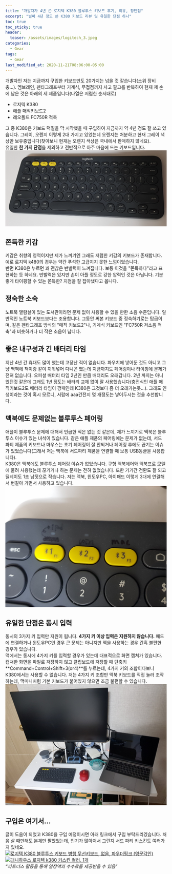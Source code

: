 ```yaml
---
title: "개발자가 4년 쓴 로지텍 K380 블루투스 키보드 후기, 리뷰, 장단점"
excerpt: "벌써 4년 정도 쓴 K380 키보드 리뷰 및 유일한 단점 하나"
toc: true
toc_sticky: true
header:
  teaser: /assets/images/logitech_3.jpeg
categories:
  - Gear 
tags:
  - Gear 
last_modified_at: 2020-11-21T08:06:00-05:00
---
```

<script src="https://ads-partners.coupang.com/g.js"></script>
<script>
    new PartnersCoupang.G({
        id: 1
    });
</script>  

개발자인 저는 지금까지 구입한 키보드만도 20가지는 넘을 것 같습니다(소위 장비충...). 멤브레인, 펜타그래프부터 기계식, 무접점까지 사고 팔고를 반복하여 현재 제 손에 남은 것은 아래의 세 제품입니다(나열은 저렴한 순서대로)   
- 로지텍 K380
- 애플 매직키보드2
- 레오폴드 FC750R 적축  

그 중 K380은 키보드 덕질을 막 시작했을 때 구입하여 지금까지 약 4년 정도 잘 쓰고 있습니다. 그레이, 오렌지 이렇게 2대 가지고 있었는데 오렌지는 처분하고 현재 그레이 색상만 보유중입니다(찾아보니 현재는 오렌지 색상은 국내에서 판매하지 않네요).   
유일한 **한 가지 단점**을 제외하고 전반적으로 아주 마음에 드는 키보드입니다.  
![logitech_3](/assets/images/logitech_3.jpeg)  


## 쫀득한 키감
키감은 취향의 영역이지만 제가 느끼기엔 그래도 저렴한 키감의 키보드가 존재합니다. 예로 로지텍 k480의 경우는 약간 푸석한 고급지지 못한 느낌이었습니다.   
반면 K380은 누르면 꽤 괜찮은 반발력이 느껴집니다. 보통 이것을 "쫀득하다"라고 표현하는 듯 하네요. 반발력은 있지만 손이 아플 정도로 강한 압력인 것은 아닙니다. 기분 좋게 타이핑할 수 있는 쫀득한? 지점을 잘 잡아냈다고 봅니다.

## 정숙한 소숙
노트북 열람실이 있는 도서관이라면 문제 없이 사용할 수 있을 만한 소음 수준입니다. 일반적인 노트북 키보드보다는 조용합니다. 그동안 써본 키보드 중 정숙하기로는 탑급이며, 같은 펜타그래프 방식의 "매직 키보드2"나, 기계식 키보드인 "FC750R 저소음 적축"과 비슷하거나 더 작은 소음이 납니다.


## 좋은 내구성과 긴 배터리 타임
지난 4년 간 휴대도 많이 했는데 고장난 적이 없습니다. 파우치에 넣어둔 것도 아니고 그냥 백팩에 책이랑 같이 끼워넣어 다니곤 했는데 지금까지도 페어링이나 타이핑에 문제가 전혀 없습니다. 
오피셜 배터리 타임 2년인 만큼 배터리도 오래갑니다. 2년 까지는 아니었던것 같은데 그래도 1년 정도는 배터리 교체 없이 잘 사용했습니다(충전식인 애플 매직키보드2도 배터리 타임이 깡패인데 K380은 그것보다 좀 더 오래가는듯...). 그래도 인생이라는 것이 혹시 모르니, 서랍에 aaa건전지 몇 개정도는 넣어두시는 것을 추천합니다.


## 맥북에도 문제없는 블루투스 페어링
애플이 블루투스 문제에 대해서 언급한 적은 없는 것 같은데, 제가 느끼기로 맥북은 블루투스 이슈가 있는 녀석이 있습니다. 같은 애플 제품의 페어링에는 문제가 없는데, 서드 파티 제품의 키보드나 마우스는 초기 페어링이 잘 안되거나 페어링 후에도 끊기는 이슈가 있었습니다(그래서 저는 맥북에 서드파티 제품을 연결할 때 보통 USB동글을 사용합니다).  
K380은 맥북에도 블루투스 페어링 이슈가 없었습니다. 구형 맥북에어와 맥북프로 모델에 물려 사용했는데 끊기거나 하는 문제는 전혀 없었습니다. 또한 기기간 전환도 잘 되고 딜레이도 1초 남짓으로 작습니다. 저는 맥북, 윈도우PC, 아이패드 이렇게 3대에 연결해서 번갈아 가면서 사용하고 있습니다.  
![logitech_1](/assets/images/logitech_1.jpeg)

## 유일한 단점은 동시 입력
동시의 3가지 키 입력만 지원이 됩니다. **4가지 키 이상 입력은 지원하지 않습니다.** 패드에 연결하거나 윈도우PC인 경우 큰 문제는 아니지만 맥을 사용하는 경우 간혹 불편한 경우가 있습니다.  
맥에서는 동시에 4가지 키를 입력할 경우가 있는데 대표적으로 화면 캡쳐가 있습니다. 캡쳐한 화면을 파일로 저장하지 않고 클립보드에 저장할 때 단축키 **Command+Control+Shift+3(or4)**를 누르는데, 4가지 키의 조합이다보니 K380에서는 사용할 수 없습니다. 저는 4가지 키 조합만 맥북 키보드를 직접 눌러 조작하는데, 맥미니처럼 기본 키보드가 붙어있지 않으면 조금 불편할 수 있습니다.  
![logitech_2](/assets/images/logitech_2.jpeg)


## 구입은 여기서...
글이 도움이 되었고 K380을 구입 예정이시면 아래 링크에서 구입 부탁드리겠습니다. 처음 살 때만해도 본체만 팔았었는데, 인기가 많아져서 그런지 서드 파티 키스킨도 여러가지 있네요.  
<a href="https://coupa.ng/bMDVKN" target="_blank"><img src="https://static.coupangcdn.com/image/affiliate/banner/709286a25bebf22bd0f39405621684c9@2x.jpg" alt="로지텍 K380 블루투스 키보드 병행 무선키보드, 없음, 파우더핑크 (영문각인)" width="120" height="240"></a>
<a href="https://coupa.ng/bMDVQ0" target="_blank"><img src="https://static.coupangcdn.com/image/affiliate/banner/a0c650acd2844f5550614f1cf82a99cd@2x.jpg" alt="대니하우스 로지텍 k380 키스킨 컬러, 1개" width="120" height="240"></a>  
*“파트너스 활동을 통해 일정액의 수수료를 제공받을 수 있음"*